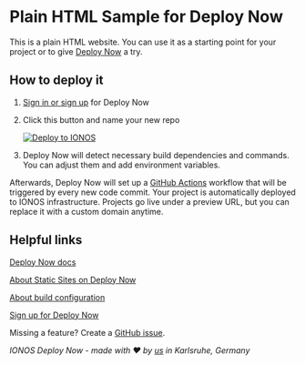 # Plain HTML Sample for Deploy Now

This is a plain HTML website. You can use it as a starting point for your project or to give [Deploy Now](https://www.ionos.com/hosting/deploy-now) a try.

## How to deploy it 

1. [Sign in or sign up](https://ionos.space/sign-up) for Deploy Now
2. Click this button and name your new repo

   [![Deploy to IONOS](https://images.ionos.space/deploy-now-icons/deploy-to-ionos-btn.svg)](https://ionos.space/setup?repo=https://github.com/ionos-deploy-now/hello-plain-html)

3. Deploy Now will detect necessary build dependencies and commands. You can adjust them and add environment variables.

Afterwards, Deploy Now will set up a [GitHub Actions](https://github.com/features/actions) workflow that will be triggered by every new code commit. Your project is automatically deployed to IONOS infrastructure. Projects go live under a preview URL, but you can replace it with a custom domain anytime.

## Helpful links
[Deploy Now docs](https://docs.ionos.space/)

[About Static Sites on Deploy Now](https://docs.ionos.space/docs/deploy-static-sites/)

[About build configuration](https://docs.ionos.space/docs/github-actions-customization/)

[Sign up for Deploy Now](https://ionos.space/sign-up)

Missing a feature? Create a [GitHub issue](https://github.com/ionos-deploy-now/ionos-deploy-now/issues). 

_IONOS Deploy Now - made with :heart: by [us](https://docs.ionos.space/about-us/) in Karlsruhe, Germany_

